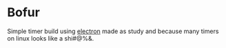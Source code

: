 # Bofur

Simple timer build using [electron](http://electron.atom.io/) made as study and because many timers on linux looks like a shi#@%&.


